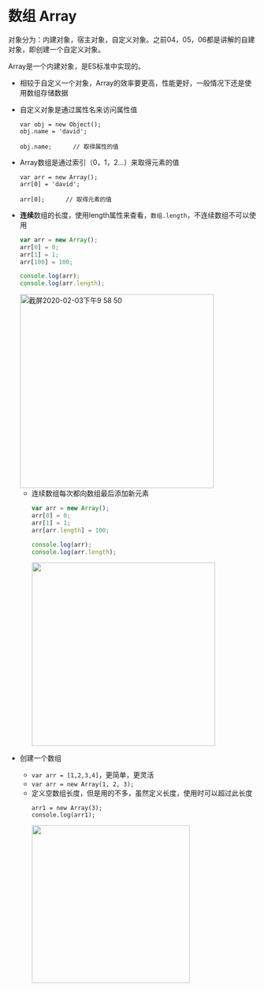 # 数组 Array

对象分为：内建对象，宿主对象，自定义对象。之前04，05，06都是讲解的自建对象，即创建一个自定义对象。

Array是一个内建对象，是ES标准中实现的。
- 相较于自定义一个对象，Array的效率要更高，性能更好，一般情况下还是使用数组存储数据
- 自定义对象是通过属性名来访问属性值
  ```
  var obj = new Object();
  obj.name = 'david';
  
  obj.name;      // 取得属性的值 
  ```
- Array数组是通过索引（0，1，2...）来取得元素的值
  ```
  var arr = new Array();
  arr[0] = 'david';
  
  arr[0];      // 取得元素的值
  ```
- **连续**数组的长度，使用length属性来查看，`数组.length`，不连续数组不可以使用
  ```javascript
  var arr = new Array();
  arr[0] = 0;
  arr[1] = 1;
  arr[100] = 100;

  console.log(arr);
  console.log(arr.length);
  ```
  <img width="393" alt="截屏2020-02-03下午9 58 50" src="https://user-images.githubusercontent.com/26485327/73659028-5f0c3980-46d0-11ea-8594-1d910835860c.png">

  - 连续数组每次都向数组最后添加新元素
    ```javascript
    var arr = new Array();
    arr[0] = 0;
    arr[1] = 1;
    arr[arr.length] = 100;

    console.log(arr);
    console.log(arr.length);
    ```
    <img width="372"  src="https://user-images.githubusercontent.com/26485327/73659382-1bfe9600-46d1-11ea-8ddd-dd2dc9575ca1.png">

- 创建一个数组
  - `var arr = [1,2,3,4]`，更简单，更灵活
  - `var arr = new Array(1, 2, 3);`
  - 定义空数组长度，但是用的不多，虽然定义长度，使用时可以超过此长度
    ```
    arr1 = new Array(3);
    console.log(arr1);
    ```
    <img width="320" src="https://user-images.githubusercontent.com/26485327/73660517-4c473400-46d3-11ea-8093-494a411cb7c6.png">



















